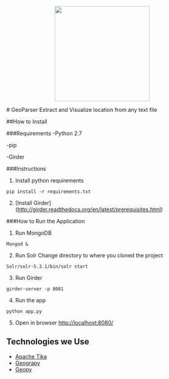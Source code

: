 
<p align="center">
  <img src="https://raw.githubusercontent.com/MBoustani/GeoParser/master/logo.png"  width="250"/>
</p>
# GeoParser
Extract and Visualize location from any text file

##How to Install 

###Requirements
-Python 2.7 

-pip 

-Girder

###Instructions

1. Install python requirements
```
pip install -r requirements.txt
```
2. [Install Girder] (http://girder.readthedocs.org/en/latest/prerequisites.html)

###How to Run the Application

1. Run MongoDB
```
Mongod &
```

2. Run Solr
Change directory to where you cloned the project
```
Solr/solr-5.3.1/bin/solr start
```

3. Run Girder
```
girder-server -p 8081
```

4. Run the app
```
python app.py
```

5. Open in browser [http://localhost:8080/](http://localhost:8080/)

## Technologies we Use
- [Apache Tika](https://github.com/chrismattmann/tika-python)
- [Geograpy](https://github.com/ushahidi/geograpy)
- [Geopy](https://github.com/geopy/geopy)


